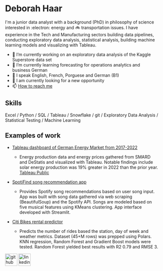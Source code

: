 <!--
**dlhaar/dlhaar** is a ✨ _special_ ✨ repository because its `README.md` (this file) appears on your GitHub profile.

Here are some ideas to get you started:

- 🔭 I’m currently working on ...
- 🌱 I’m currently learning ...
- 👯 I’m looking to collaborate on ...
- 🤔 I’m looking for help with ...
- 💬 Ask me about ...
- 📫 How to reach me: ...
- 😄 Pronouns: ...
- ⚡ Fun fact: ...
-->

# Deborah Haar

I'm a junior data analyst with a background (PhD) in philosophy of science interested in :electron: energy  and 🚲 transportation issues. I have experience in the Tech and Manufacturing sectors building data pipelines, conducting exploratory data analysis, statistical analysis, building machine learning models and visualizing with Tableau.

- 🔭 I’m currently working on an exploratory data analysis of the Kaggle Superstore data set
- 🌱 I’m currently learning forecasting for operations analytics and business German
-  💬 I speak English, French, Porguese and German (B1)
-  📌 I am currently looking for a new opportunity
-  📫 [How to reach me](mailto:dlhaar@gmail.com)

## Skills

Excel / Python / SQL / Tableau / Snowflake / git / Exploratory Data Analysis / Statistical Testing / Machine Learning

## Examples of work

- [Tableau dashboard of German Energy Market from 2017-2022](https://github.com/dlhaar/electricity-analysis)
  - Energy production data and energy prices gathered from SMARD and DeStatis and visualized with Tableau. Notable findings include solar energy production was 19% greater in 2022 than the prior year. [Tableau Public](https://public.tableau.com/app/profile/deborah.haar/viz/smard_electricity_germany/ElectricitygenerationandconsumptioninGermany2017-2022)

- [SpotiFind song recommendation app](https://github.com/dlhaar/song_recommender)
  - Provides Spotify song recommendations based on user song input. App was built with song data gathered via web scraping (BeautifulSoup) and the Spotify API. Songs are modeled based on five musical features using KMeans clustering. App interface developed with Streamlit.

- [Citi Bikes rental predictor](https://github.com/dlhaar/citi_bikes)
  - Predicts the number of rides based the station, day of week and weather metrics. Dataset (45+M rows) was prepped using Polars. KNN regression, Random Forest and Gradient Boost models were tested. Random Forest yielded best results with R2 0.79 and RMSE 3.



[<img src='https://cdn.jsdelivr.net/npm/simple-icons@3.0.1/icons/github.svg' alt='github' height='40'>](https://github.com/dlhaar)  [<img src='https://cdn.jsdelivr.net/npm/simple-icons@3.0.1/icons/linkedin.svg' alt='linkedin' height='40'>](https://www.linkedin.com/in/https://www.linkedin.com/in/deborahlhaar//)  

